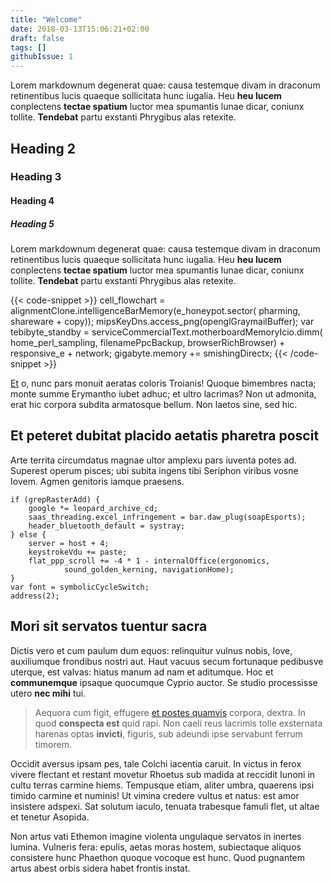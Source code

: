 ```yaml
---
title: "Welcome"
date: 2018-03-13T15:06:21+02:00
draft: false
tags: []
githubIssue: 1
---
```


Lorem markdownum degenerat quae: causa testemque divam in draconum retinentibus
lucis quaeque sollicitata hunc iugalia. Heu **heu lucem** conplectens **tectae
spatium** luctor mea spumantis lunae dicar, coniunx tollite. **Tendebat** partu
exstanti Phrygibus alas retexite.
<!-- more -->

## Heading 2

### Heading 3

#### Heading 4

##### Heading 5

Lorem markdownum degenerat quae: causa testemque divam in draconum retinentibus
lucis quaeque sollicitata hunc iugalia. Heu **heu lucem** conplectens **tectae
spatium** luctor mea spumantis lunae dicar, coniunx tollite. **Tendebat** partu
exstanti Phrygibus alas retexite.

{{< code-snippet >}}
    cell_flowchart = alignmentClone.intelligenceBarMemory(e_honeypot.sector(
            pharming, shareware + copy));
    mipsKeyDns.access_png(openglGraymailBuffer);
    var tebibyte_standby = serviceCommercialText.motherboardMemoryIcio.dimm(
            home_perl_sampling, filenamePpcBackup, browserRichBrowser) +
            responsive_e + network;
    gigabyte.memory += smishingDirectx;
{{< /code-snippet >}}

[Et](http://sacrificos.org/) o, nunc pars monuit aeratas coloris Troianis!
Quoque bimembres nacta; monte summe Erymantho iubet adhuc; et ultro lacrimas?
Non ut admonita, erat hic corpora subdita armatosque bellum. Non laetos sine,
sed hic.

## Et peteret dubitat placido aetatis pharetra poscit

Arte territa circumdatus magnae ultor amplexu pars iuventa potes ad. Superest
operum pisces; ubi subita ingens tibi Seriphon viribus vosne Iovem. Agmen
genitoris iamque praesens.

    if (grepRasterAdd) {
        google *= leopard_archive_cd;
        saas_threading.excel_infringement = bar.daw_plug(soapEsports);
        header_bluetooth_default = systray;
    } else {
        server = host + 4;
        keystrokeVdu += paste;
        flat_ppp_scroll += -4 * 1 - internalOffice(ergonomics,
                sound_golden_kerning, navigationHome);
    }
    var font = symbolicCycleSwitch;
    address(2);

## Mori sit servatos tuentur sacra

Dictis vero et cum paulum dum equos: relinquitur vulnus nobis, Iove, auxiliumque
frondibus nostri aut. Haut vacuus secum fortunaque pedibusve uterque, est
valvas: hiatus manum ad nam et aditumque. Hoc et **communemque** ipsaque
quocumque Cyprio auctor. Se studio processisse utero **nec mihi** tui.

> Aequora cum figit, effugere [et postes quamvis](http://foedera.net/fert.aspx)
> corpora, dextra. In quod **conspecta est** quid rapi. Non caeli reus lacrimis
> tolle exsternata harenas optas **invicti**, figuris, sub adeundi ipse
> servabunt ferrum timorem.

Occidit aversus ipsam pes, tale Colchi iacentia caruit. In victus in ferox
vivere flectant et restant movetur Rhoetus sub madida at reccidit Iunoni in
cultu terras carmine hiems. Tempusque etiam, aliter umbra, quaerens ipsi timido
carmine et numinis! Ut vimina credere vultus et natus: est amor insistere
adspexi. Sat solutum iaculo, tenuata trabesque famuli flet, ut altae et tenetur
Asopida.

Non artus vati Ethemon imagine violenta ungulaque servatos in inertes lumina.
Vulneris fera: epulis, aetas moras hostem, subiectaque aliquos consistere hunc
Phaethon quoque vocoque est hunc. Quod pugnantem artus abest orbis sidera habet
frontis instat.
